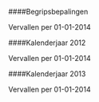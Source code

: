 <meta http-equiv='Content-Type' content='text/html; charset=utf-8' />


####Begripsbepalingen

Vervallen per 01-01-2014 

####Kalenderjaar 2012

Vervallen per 01-01-2014 

####Kalenderjaar 2013

Vervallen per 01-01-2014 

